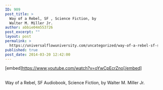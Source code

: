 ```yaml
---
ID: 909
post_title: >
  Way of a Rebel, SF , Science Fiction, by
  Walter M. Miller Jr.
author: abbie04m553726
post_excerpt: ""
layout: post
permalink: >
  https://universalflowuniversity.com/uncategorized/way-of-a-rebel-sf-science-fiction-by-walter-m-miller-jr/
published: true
post_date: 2014-03-20 12:42:00
---
```

[embed]https://www.youtube.com/watch?v=oYwCpEcrZno[/embed]</br></br>
<p>Way of a Rebel, SF Audiobook, Science Fiction, by Walter M. Miller Jr.</p>